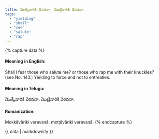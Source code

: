 ```yaml
---
title: మొక్కేవారికి వెరవనా, మొట్టేవారికి వెరవనా.
tags:
  - "yielding"
  - "shall"
  - "see"
  - "salute"
  - "rap"
---
```


{% capture data %}
#### Meaning in English:
Shall I fear those who salute me? or those who rap me with their knuckles?
(see No. 143.)
Yielding to force and not to entreaties.

#### Meaning in Telugu:
మొక్కేవారికి వెరవనా, మొట్టేవారికి వెరవనా.

#### Romanization:
Mokkēvāriki veravanā, moṭṭēvāriki veravanā.
{% endcapture %}

{{ data | markdownify }}

